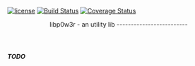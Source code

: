[![license](https://img.shields.io/github/license/mashape/apistatus.svg)]()
[![Build Status](https://travis-ci.org/floschne/libp0w3r.svg?branch=master)](https://travis-ci.org/floschne/libp0w3r)
[![Coverage Status](https://coveralls.io/repos/github/floschne/libp0w3r/badge.svg?branch=master)](https://coveralls.io/github/floschne/libp0w3r?branch=master)
<header>
libp0w3r - an utility lib
-------------------------
</header>

***TODO***